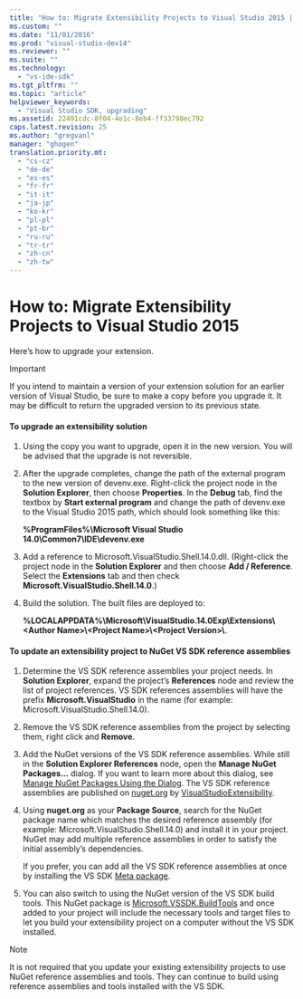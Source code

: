 ```yaml
---
title: "How to: Migrate Extensibility Projects to Visual Studio 2015 | Microsoft Docs"
ms.custom: ""
ms.date: "11/01/2016"
ms.prod: "visual-studio-dev14"
ms.reviewer: ""
ms.suite: ""
ms.technology: 
  - "vs-ide-sdk"
ms.tgt_pltfrm: ""
ms.topic: "article"
helpviewer_keywords: 
  - "Visual Studio SDK, upgrading"
ms.assetid: 22491cdc-8f04-4e1c-8eb4-ff33798ec792
caps.latest.revision: 25
ms.author: "gregvanl"
manager: "ghogen"
translation.priority.mt: 
  - "cs-cz"
  - "de-de"
  - "es-es"
  - "fr-fr"
  - "it-it"
  - "ja-jp"
  - "ko-kr"
  - "pl-pl"
  - "pt-br"
  - "ru-ru"
  - "tr-tr"
  - "zh-cn"
  - "zh-tw"
---
```

# How to: Migrate Extensibility Projects to Visual Studio 2015
Here’s how to upgrade your extension.  
  
> [!IMPORTANT]
>  If you intend to maintain a version of your extension solution for an earlier version of Visual Studio, be sure to make a copy before you upgrade it. It may be difficult to return the upgraded version to its previous state.  
  
#### To upgrade an extensibility solution  
  
1.  Using the copy you want to upgrade, open it in the new version. You will be advised that the upgrade is not reversible.  
  
2.  After the upgrade completes, change the path of the external program to the new version of devenv.exe. Right-click the project node in the **Solution Explorer**, then choose **Properties**. In the **Debug** tab, find the textbox by **Start external program** and change the path of devenv.exe to the Visual Studio 2015 path, which should look something like this:  
  
     **%ProgramFiles%\Microsoft Visual Studio 14.0\Common7\IDE\devenv.exe**  
  
3.  Add a reference to Microsoft.VisualStudio.Shell.14.0.dll. (Right-click the project node in the **Solution Explorer** and then choose **Add / Reference**. Select the **Extensions** tab and then check **Microsoft.VisualStudio.Shell.14.0**.)  
  
4.  Build the solution. The built files are deployed to:  
  
     **%LOCALAPPDATA%\Microsoft\VisualStudio.14.0Exp\Extensions\\<Author Name\>\\<Project Name\>\\<Project Version\>\\**.  
  
#### To update an extensibility project to NuGet VS SDK reference assemblies  
  
1.  Determine the VS SDK reference assemblies your project needs.  In **Solution Explorer**, expand the project’s **References** node and review the list of project references.  VS SDK references assemblies will have the prefix **Microsoft.VisualStudio** in the name (for example: Microsoft.VisualStudio.Shell.14.0).  
  
2.  Remove the VS SDK reference assemblies from the project by selecting them, right click and **Remove**.  
  
3.  Add the NuGet versions of the VS SDK reference assemblies.  While still in the **Solution Explorer References** node, open the **Manage NuGet Packages…** dialog.  If you want to learn more about this dialog, see [Manage NuGet Packages Using the Dialog](http://docs.nuget.org/Consume/Package-Manager-Dialog). The VS SDK reference assemblies are published on [nuget.org](http://www.nuget.org) by [VisualStudioExtensibility](http://www.nuget.org/profiles/VisualStudioExtensibility).  
  
4.  Using **nuget.org** as your **Package Source**, search for the NuGet package name which matches the desired reference assembly (for example: Microsoft.VisualStudio.Shell.14.0) and install it in your project.  NuGet may add multiple reference assemblies in order to satisfy the initial assembly’s dependencies.  
  
     If you prefer, you can add all the VS SDK reference assemblies at once by installing the VS SDK [Meta package](http://www.nuget.org/packages/VSSDK_Reference_Assemblies).  
  
5.  You can also switch to using the NuGet version of the VS SDK build tools. This NuGet package is [Microsoft.VSSDK.BuildTools](http://www.nuget.org/packages/Microsoft.VSSDK.BuildTools) and once added to your project will include the necessary tools and target files to let you build your extensibility project on a computer without the VS SDK installed.  
  
> [!NOTE]
>  It is not required that you update your existing extensibility projects to use NuGet reference assemblies and tools.  They can continue to build using reference assemblies and tools installed with the VS SDK.